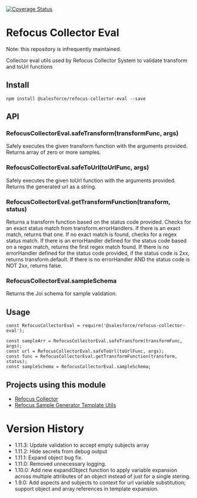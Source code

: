 [![Coverage Status](https://coveralls.io/repos/github/salesforce/refocus-collector-eval/badge.svg)](https://coveralls.io/github/salesforce/refocus-collector-eval)

# Refocus Collector Eval

Note: this repository is infrequently maintained.

Collector eval utils used by Refocus Collector System to validate transform and toUrl functions

## Install

`npm install @salesforce/refocus-collector-eval --save`

## API

### RefocusCollectorEval.safeTransform(transformFunc, args)

Safely executes the given transform function with the arguments provided. Returns array of zero or more samples.

### RefocusCollectorEval.safeToUrl(toUrlFunc, args)

Safely executes the given toUrl function with the arguments provided. Returns the generated url as a string.

### RefocusCollectorEval.getTransformFunction(transform, status)

Returns a transform function based on the status code provided. Checks for an exact status match from transform.errorHandlers. If there is an exact match, returns that one. If no exact match is found, checks for a regex status match. If there is an errorHandler defined for the status code based on a regex match, returns the first regex match found. If there is no errorHandler defined for the status code provided, if the status code is 2xx, returns transform.default. If there is no errorHandler AND the status code is NOT 2xx, returns false.

### RefocusCollectorEval.sampleSchema

Returns the Joi schema for sample validation.

## Usage

```
const RefocusCollectorEval = require('@salesforce/refocus-collector-eval');

const sampleArr = RefocusCollectorEval.safeTransform(transformFunc, args);
const url = RefocusCollectorEval.safeToUrl(toUrlFunc, args);
const func = RefocusCollectorEval.getTransformFunction(transform, status);
const sampleSchema = RefocusCollectorEval.sampleSchema;
```

## Projects using this module

- [Refocus Collector](https://github.com/salesforce/refocus-collector)
- [Refocus Sample Generator Template Utils](https://github.com/salesforce/refocus-sample-generator-template-utils)

# Version History
- 1.11.3: Update validation to accept empty subjects array
- 1.11.2: Hide secrets from debug output
- 1.11.1: Expand object bug fix.
- 1.11.0: Removed unnecessary logging.
- 1.10.0: Add new expandObject function to apply variable expansion across multiple attributes of an object instead of just for a single stering.
- 1.9.0: Add aspects and subjects to context for url variable substitution; support object and array references in template expansion.
